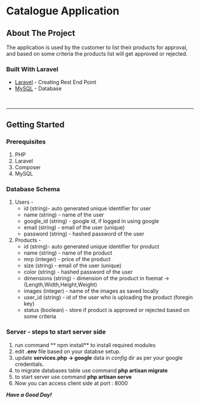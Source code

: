 # Catalogue Application
<!-- ABOUT THE PROJECT -->
## About The Project
The application is used by the customer to list their products for approval, and based on some
criteria the products list will get approved or rejected.
### Built With Laravel
* [Laravel](https://laravel.com/) - Creating Rest End Point
* [MySQL](https://www.mysql.com/) - Database

<br>
<hr>

<!-- GETTING STARTED -->
## Getting Started
### Prerequisites
1. PHP
2. Laravel
3. Composer
4. MySQL

### Database Schema
1. Users - 
    - id (string)- auto generated unique identifier for user
    - name (string) - name of the user
    - google_id (string) - google id, if logged in using google
    - email (string) - email of the user (unique)
    - password (string) - hashed password of the user
2. Products - 
    - id (string)- auto generated unique identifier for product
    - name (string) - name of the product
    - mrp (integer) - price of the product
    - size (string) - email of the user (unique)
    - color (string) - hashed password of the user
    - dimensions (string) - dimension of the product in foemat -> (Length,Width,Height,Weight)
    - images (integer) - name of the images as saved locally
    - user_id (string) - id of the user who is uploading the product (foregin key)
    - status (boolean) - store if product is approved or rejected based on some criteria

### Server - steps to start server side
1. run command ** npm install** to install required modules
2. edit **.env** file based on your databse setup.
3. update **services.php -> google** data in *config* dir as per your google credentials.
4. to migrate databases table use command **php artisan migrate**
5. to start server use command **php artisan serve**
6. Now you can access client side at port : 8000


***Have a Good Day!***
